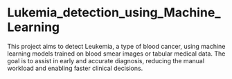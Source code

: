 # Lukemia_detection_using_Machine_Learning
This project aims to detect Leukemia, a type of blood cancer, using machine learning models trained on blood smear images or tabular medical data. The goal is to assist in early and accurate diagnosis, reducing the manual workload and enabling faster clinical decisions.

